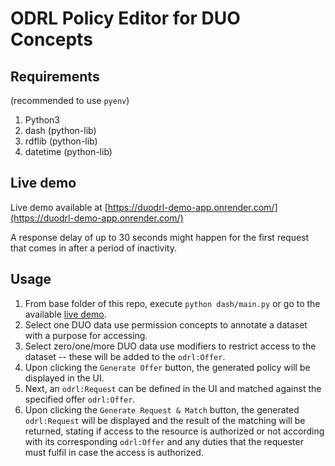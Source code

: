 # ODRL Policy Editor for DUO Concepts

## Requirements
(recommended to use `pyenv`)

1. Python3
2. dash (python-lib)
3. rdflib (python-lib)
4. datetime (python-lib)

## Live demo

Live demo available at [https://duodrl-demo-app.onrender.com/](https://duodrl-demo-app.onrender.com/)

A response delay of up to 30 seconds might happen for the first request that comes in after a period of inactivity.

## Usage

1. From base folder of this repo, execute `python dash/main.py` or go to the  available [live demo](https://duodrl-demo-app.onrender.com/).
2. Select one DUO data use permission concepts to annotate a dataset with a purpose for accessing.
3. Select zero/one/more DUO data use modifiers to restrict access to the dataset -- these will be added to the `odrl:Offer`.
4. Upon clicking the `Generate Offer` button, the generated policy will be displayed in the UI.
5. Next, an `odrl:Request` can be defined in the UI and matched against the specified offer `odrl:Offer`.
6. Upon clicking the `Generate Request & Match` button, the generated `odrl:Request` will be displayed and the result of the matching will be returned, stating if access to the resource is authorized or not according with its corresponding `odrl:Offer` and any duties that the requester must fulfil in case the access is authorized.

